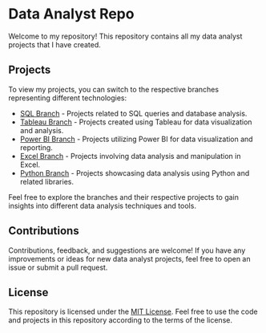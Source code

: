 # Data Analyst Repo

Welcome to my repository! This repository contains all my data analyst projects that I have created.

## Projects

To view my projects, you can switch to the respective branches representing different technologies:

- [SQL Branch](https://github.com/tzjZhengJie/PersonalProject/tree/SQL) - Projects related to SQL queries and database analysis.
- [Tableau Branch](https://github.com/tzjZhengJie/PersonalProject/tree/Tableau) - Projects created using Tableau for data visualization and analysis.
- [Power BI Branch](link_to_power_bi_branch) - Projects utilizing Power BI for data visualization and reporting.
- [Excel Branch](link_to_excel_branch) - Projects involving data analysis and manipulation in Excel.
- [Python Branch](link_to_python_branch) - Projects showcasing data analysis using Python and related libraries.

Feel free to explore the branches and their respective projects to gain insights into different data analysis techniques and tools.

## Contributions

Contributions, feedback, and suggestions are welcome! If you have any improvements or ideas for new data analyst projects, feel free to open an issue or submit a pull request.

## License

This repository is licensed under the [MIT License](LICENSE). Feel free to use the code and projects in this repository according to the terms of the license.
